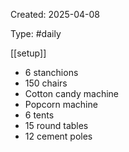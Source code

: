Created: 2025-04-08

Type: #daily

[[setup]]

- 6 stanchions
- 150 chairs
- Cotton candy machine
- Popcorn machine
- 6 tents
- 15 round tables
- 12 cement poles